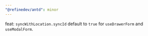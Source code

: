 ```yaml
---
"@refinedev/antd": minor
---
```


feat: `syncWithLocation.syncId` default to `true` for `useDrawerForm` and `useModalForm`.
